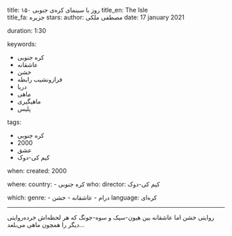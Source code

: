 

title: ۱۵۰ روز با سینمای کره‌ی جنوبی 
title_en: The Isle   
title_fa: جزیره
stars: 
author: مصطفی ملکی
date: 17 january 2021

duration: 1:30

keywords:
  - کره جنوبی
  - عاشقانه
  - خشن
  - فرازونشیب رابطه
  - دریا
  - ماهی
  - ماهیگیری
  - پلیس
  
tags:
  - کره جنوبی
  - 2000
  - عشق
  - کیم کی-دوک

when:
  created: 2000

where:
  country: 
    - کره جنوبی 
who:
  director: کیم کی-دوک

which:
  genre:
    - درام
    - عاشقانه
    - خشن
  language: کره‌ای

---

روایتی خشن اما عاشقانه بین هیون-سیک و سوه-جونگ که هر لحظه‌اش خرده‌روایتی دیگر را همچون ماهی می‌بلعد...

